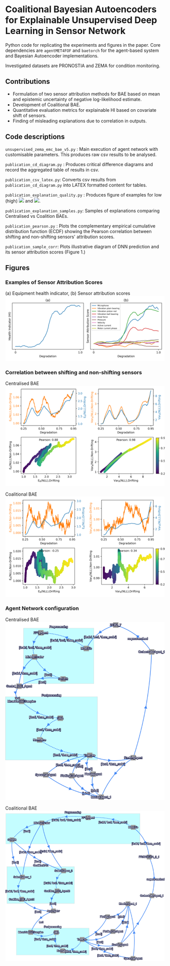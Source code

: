 # Coalitional Bayesian Autoencoders for Explainable Unsupervised Deep Learning in Sensor Network

Python code for replicating the experiments and figures in the paper. Core dependencies are `agentMET4FOF` and `baetorch` for the agent-based system and Bayesian Autoencoder implementations. 

Investigated datasets are PRONOSTIA and ZEMA for condition monitoring.

## Contributions

- Formulation of two sensor attribution methods for BAE based on mean and epistemic uncertainty of negative log-likelihood estimate.
- Development of Coalitional BAE.
- Quantitative evaluation metrics for explainable HI based on covariate shift of sensors.
- Finding of misleading explanations due to correlation in outputs.

## Code descriptions

`unsupervised_zema_emc_bae_v5.py` : Main execution of agent network with customisable parameters. This produces raw csv results to be analysed.

`publication_cd_diagram.py` : Produces critical difference diagrams and record the aggregated table of results in csv. 

`publication_csv_latex.py`: Converts csv results from `publication_cd_diagram.py` into LATEX formatted content for tables.

`publication_explanation_quality.py` : Produces figure of examples for low (high) <img src="https://render.githubusercontent.com/render/math?math=G_{SDC}"> and <img src="https://render.githubusercontent.com/render/math?math=G_{SSER}">.

`publication_explanation_samples.py`: Samples of explanations comparing Centralised vs Coalition BAEs.

`publication_pearson.py` : Plots the complementary empirical cumulative distribution function (ECDF) showing the Pearson correlation between shifting and non-shifting sensors' attribution scores.

`publication_sample_corr`: Plots illustrative diagram of DNN prediction and its sensor attribution scores (Figure 1.)

## Figures

### Examples of Sensor Attribution Scores
(a) Equipment health indicator, (b) Sensor attribution scores
![example-sensor](./figures/example-sensor-attribution.png)

### Correlation between shifting and non-shifting sensors
Centralised BAE 
![Centralised-BAE-Sample](./figures/zema-bae-central-sample-8ea85cad5702975aaed0a3cc1112076121d83c.png)

Coalitional BAE 
![Coalitional-BAE-Sample](./figures/zema-bae-coalition-sample-a3ce2c815decfed70ad14f74666c82c1de7.png)

### Agent Network configuration
Centralised BAE 
![central-bae](./figures/crop_central.png)

Coalitional BAE 
![coalition-bae](./figures/crop_coalition.png)
